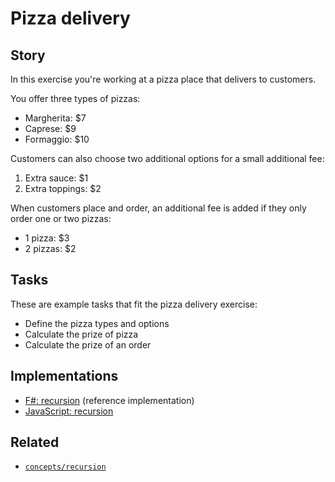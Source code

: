 # Pizza delivery

## Story

In this exercise you're working at a pizza place that delivers to customers.

You offer three types of pizzas:

- Margherita: \$7
- Caprese: \$9
- Formaggio: \$10

Customers can also choose two additional options for a small additional fee:

1. Extra sauce: \$1
1. Extra toppings: \$2

When customers place and order, an additional fee is added if they only order one or two pizzas:

- 1 pizza: \$3
- 2 pizzas: \$2

## Tasks

These are example tasks that fit the pizza delivery exercise:

- Define the pizza types and options
- Calculate the prize of pizza
- Calculate the prize of an order

## Implementations

- [F#: recursion][implementation-fsharp] (reference implementation)
- [JavaScript: recursion][implementation-javascript]

## Related

- [`concepts/recursion`][concepts-recursion]

[concepts-recursion]: ../concepts/recursion.md
[implementation-fsharp]: ../../languages/fsharp/exercises/concept/recursion/.docs/instructions.md
[implementation-javascript]: ../../languages/javascript/exercises/concept/recursion/.docs/instructions.md
